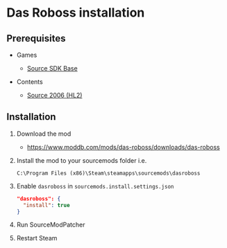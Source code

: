# Das Roboss installation

## Prerequisites

- Games
  - [Source SDK Base](../../../game-installation/game-installation/source-sdk-base.md)

- Contents
  - [Source 2006 (HL2)](../../../SourceContentInstaller/v0/content-installation/source-2006.md#hl2-content)

## Installation

1. Download the mod

   - <https://www.moddb.com/mods/das-roboss/downloads/das-roboss>

2. Install the mod to your sourcemods folder i.e.

   ```text
   C:\Program Files (x86)\Steam\steamapps\sourcemods\dasroboss
   ```

3. Enable `dasroboss` in `sourcemods.install.settings.json`

   ```json
   "dasroboss": {
     "install": true
   }
   ```

4. Run SourceModPatcher
5. Restart Steam
